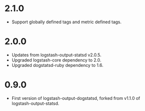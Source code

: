 # 2.1.0
- Support globally defined tags and metric defined tags.

# 2.0.0
- Updates from logstash-output-statsd v2.0.5.
- Upgraded logstash-core dependency to 2.0.
- Upgraded dogstatsd-ruby dependency to 1.6.

# 0.9.0
- First version of logstash-output-dogstatsd, forked from v1.1.0 of
  logstash-output-statsd.
